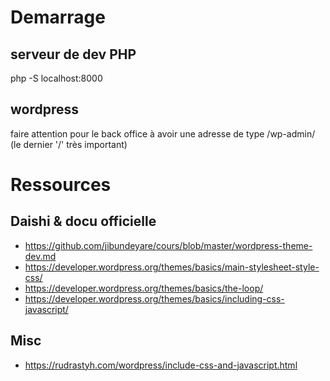 # Demarrage
## serveur de dev PHP 
php -S localhost:8000

## wordpress
faire attention pour le back office à avoir une adresse de type /wp-admin/ (le dernier '/' très important)

# Ressources 

## Daishi & docu officielle
- https://github.com/jibundeyare/cours/blob/master/wordpress-theme-dev.md
- https://developer.wordpress.org/themes/basics/main-stylesheet-style-css/
- https://developer.wordpress.org/themes/basics/the-loop/
- https://developer.wordpress.org/themes/basics/including-css-javascript/

## Misc

- https://rudrastyh.com/wordpress/include-css-and-javascript.html